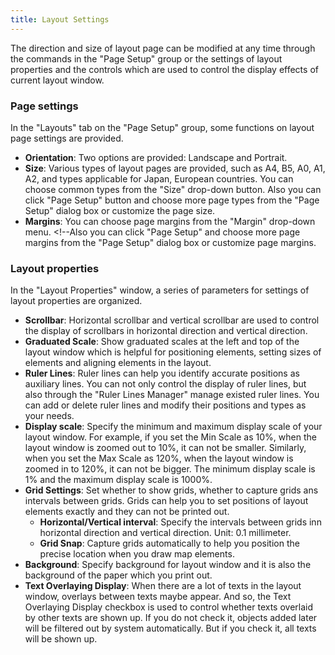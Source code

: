 ```yaml
---
title: Layout Settings
---
```


The direction and size of layout page can be modified at any time through the commands in the "Page Setup" group or the settings of layout properties and the controls which are used to control the display effects of current layout window.  
  
### Page settings    

In the "Layouts" tab on the "Page Setup" group, some functions on layout page settings are provided.
    
- **Orientation**: Two options are provided: Landscape and Portrait.
- **Size**: Various types of layout pages are provided, such as A4, B5, A0, A1, A2, and types applicable for Japan, European countries. You can choose common types from the "Size" drop-down button. Also you can click "Page Setup" button and choose more page types from the "Page Setup" dialog box or customize the page size.
- **Margins**: You can choose page margins from the "Margin" drop-down menu. <!--Also you can click "Page Setup" and choose more page margins from the "Page Setup" dialog box or customize page margins.

  
### Layout properties   
   
In the "Layout Properties" window, a series of parameters for settings of layout properties are organized.
  
- **Scrollbar**: Horizontal scrollbar and vertical scrollbar are used to control the display of scrollbars in horizontal direction and vertical direction.
- **Graduated Scale**: Show graduated scales at the left and top of the layout window which is helpful for positioning elements, setting sizes of elements and aligning elements in the layout.
- **Ruler Lines**: Ruler lines can help you identify accurate positions as auxiliary lines.
You can not only control the display of ruler lines, but also through the "Ruler Lines Manager" manage existed ruler lines. You can add or delete ruler lines and modify their positions and types as your needs.
-  **Display scale**: Specify the minimum and maximum display scale of your layout window. For example, if you set the Min Scale as 10%, when the layout window is zoomed out to 10%, it can not be smaller. Similarly, when you set the Max Scale as 120%, when the layout window is zoomed in to 120%, it can not be bigger. The minimum display scale is 1% and the maximum display scale is 1000%.
- **Grid Settings**: Set whether to show grids, whether to capture grids ans intervals between grids. Grids can help you to set positions of layout elements exactly and they can not be printed out.
  -  **Horizontal/Vertical interval**: Specify the intervals between grids inn horizontal direction and vertical direction. Unit: 0.1 millimeter.
  -  **Grid Snap**: Capture grids automatically to help you position the precise location when you draw map elements.
- **Background**: Specify background for layout window and it is also the background of the paper which you print out. 
- **Text Overlaying Display**: When there are a lot of texts in the layout window, overlays between texts maybe appear. And so, the Text Overlaying Display checkbox is used to control whether texts overlaid by other texts are shown up. If you do not check it, objects added later will be filtered out by system automatically. But if you check it, all texts will be shown up.




